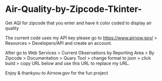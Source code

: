 # Air-Quality-by-Zipcode-Tkinter-
Get AQI for zipcode that you enter and have it color coded to display air quality

The current code uses my API key please go to https://www.airnow.gov/ > Resources > Developers/API and create an account.

After go to Web Services > Current Observations by Reporting Area > By Zipcode > Documentation > Quary Tool > change format to json > click build > copy URL below and use this URL to replace my URL.

Enjoy & thankyou to Airnow.gov for the fun project 
